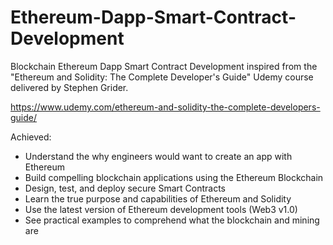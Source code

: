 # Ethereum-Dapp-Smart-Contract-Development
Blockchain Ethereum Dapp Smart Contract Development inspired from the "Ethereum and Solidity: The Complete Developer's Guide" Udemy course delivered by Stephen Grider.

https://www.udemy.com/ethereum-and-solidity-the-complete-developers-guide/

Achieved:
- Understand the why engineers would want to create an app with Ethereum
- Build compelling blockchain applications using the Ethereum Blockchain
- Design, test, and deploy secure Smart Contracts
- Learn the true purpose and capabilities of Ethereum and Solidity
- Use the latest version of Ethereum development tools (Web3 v1.0)
- See practical examples to comprehend what the blockchain and mining are